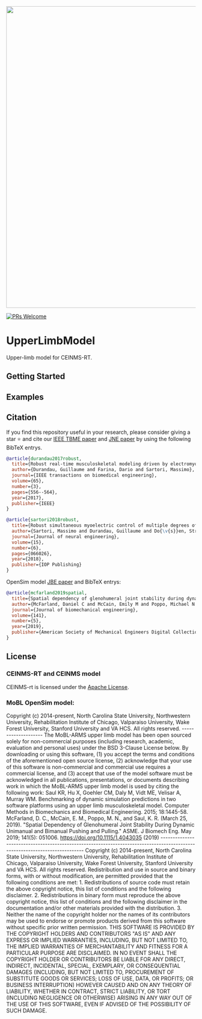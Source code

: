 <img src="https://encrypted-tbn0.gstatic.com/images?q=tbn:ANd9GcQ1vHDQMUcbXRoh_hAcOvHvIXIQVk2dtlak3QBu-KU_PnGjMAwr6yHy9VdkSe04BuIF9_w&usqp=CAU" width=800>

[![PRs Welcome](https://img.shields.io/badge/PRs-welcome-brightgreen.svg)]()

# UpperLimbModel
Upper-limb model for CEINMS-RT.

## Getting Started

## Examples

## Citation

If you find this repository useful in your research, please consider giving a star ⭐ and cite our [IEEE TBME paper](https://spiral.imperial.ac.uk/bitstream/10044/1/48309/2/durandau%202017.pdf) and [JNE paper](https://vbn.aau.dk/ws/files/320222688/Robust_simultaneous_ACCEPTED_MANUSCRIPT.pdf) by using the following BibTeX entrys.

```BibTeX
@article{durandau2017robust,
  title={Robust real-time musculoskeletal modeling driven by electromyograms},
  author={Durandau, Guillaume and Farina, Dario and Sartori, Massimo},
  journal={IEEE transactions on biomedical engineering},
  volume={65},
  number={3},
  pages={556--564},
  year={2017},
  publisher={IEEE}
}
```

```BibTeX
@article{sartori2018robust,
  title={Robust simultaneous myoelectric control of multiple degrees of freedom in wrist-hand prostheses by real-time neuromusculoskeletal modeling},
  author={Sartori, Massimo and Durandau, Guillaume and Do{\v{s}}en, Strahinja and Farina, Dario},
  journal={Journal of neural engineering},
  volume={15},
  number={6},
  pages={066026},
  year={2018},
  publisher={IOP Publishing}
}
```

OpenSim model [JBE paper](https://pubmed.ncbi.nlm.nih.gov/30835272/) and BibTeX entrys:

```BibTeX
@article{mcfarland2019spatial,
  title={Spatial dependency of glenohumeral joint stability during dynamic unimanual and bimanual pushing and pulling},
  author={McFarland, Daniel C and McCain, Emily M and Poppo, Michael N and Saul, Katherine R},
  journal={Journal of biomechanical engineering},
  volume={141},
  number={5},
  year={2019},
  publisher={American Society of Mechanical Engineers Digital Collection}
}
```

## License

### CEINMS-RT and CEINMS model

CEINMS-rt is licensed under the [Apache License](LICENSE).


### MoBL OpenSim model:

Copyright (c) 2014-present, North Carolina State University, Northwestern University, Rehabilitation Institute of Chicago, Valparaiso University, Wake Forest University, Stanford University and VA HCS. All rights reserved. -------------------- The MoBL-ARMS upper limb model has been open sourced solely for non-commercial purposes (including research, academic, evaluation and personal uses) under the BSD 3-Clause License below. By downloading or using this software, (1) you accept the terms and conditions of the aforementioned open source license, (2) acknowledge that your use of this software is non-commercial and commercial use requires a commercial license, and (3) accept that use of the model software must be acknowledged in all publications, presentations, or documents describing work in which the MoBL-ARMS upper limb model is used by citing the following work: Saul KR, Hu X, Goehler CM, Daly M, Vidt ME, Velisar A, Murray WM. Benchmarking of dynamic simulation predictions in two software platforms using an upper limb musculoskeletal model. Computer Methods in Biomechanics and Biomedical Engineering. 2015; 18:1445-58. McFarland, D. C., McCain, E. M., Poppo, M. N., and Saul, K. R. (March 25, 2019). "Spatial Dependency of Glenohumeral Joint Stability During Dynamic Unimanual and Bimanual Pushing and Pulling." ASME. J Biomech Eng. May 2019; 141(5): 051006. https://doi.org/10.1115/1.4043035 (2019) ---------------------------------------------------------------------------------------------------------------------------- Copyright (c) 2014-present, North Carolina State University, Northwestern University, Rehabilitation Institute of Chicago, Valparaiso University, Wake Forest University, Stanford University and VA HCS. All rights reserved. Redistribution and use in source and binary forms, with or without modification, are permitted provided that the following conditions are met: 1. Redistributions of source code must retain the above copyright notice, this list of conditions and the following disclaimer. 2. Redistributions in binary form must reproduce the above copyright notice, this list of conditions and the following disclaimer in the documentation and/or other materials provided with the distribution. 3. Neither the name of the copyright holder nor the names of its contributors may be used to endorse or promote products derived from this software without specific prior written permission. THIS SOFTWARE IS PROVIDED BY THE COPYRIGHT HOLDERS AND CONTRIBUTORS "AS IS" AND ANY EXPRESS OR IMPLIED WARRANTIES, INCLUDING, BUT NOT LIMITED TO, THE IMPLIED WARRANTIES OF MERCHANTABILITY AND FITNESS FOR A PARTICULAR PURPOSE ARE DISCLAIMED. IN NO EVENT SHALL THE COPYRIGHT HOLDER OR CONTRIBUTORS BE LIABLE FOR ANY DIRECT, INDIRECT, INCIDENTAL, SPECIAL, EXEMPLARY, OR CONSEQUENTIAL DAMAGES (INCLUDING, BUT NOT LIMITED TO, PROCUREMENT OF SUBSTITUTE GOODS OR SERVICES; LOSS OF USE, DATA, OR PROFITS; OR BUSINESS INTERRUPTION) HOWEVER CAUSED AND ON ANY THEORY OF LIABILITY, WHETHER IN CONTRACT, STRICT LIABILITY, OR TORT (INCLUDING NEGLIGENCE OR OTHERWISE) ARISING IN ANY WAY OUT OF THE USE OF THIS SOFTWARE, EVEN IF ADVISED OF THE POSSIBILITY OF SUCH DAMAGE.

